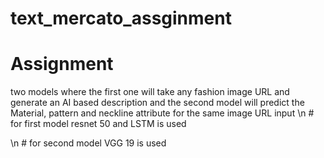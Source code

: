 # text_mercato_assginment
# Assignment
two models where the first one will take any fashion image URL and generate an AI based description and the second model will predict the Material, pattern and neckline attribute for the same image URL input
\n # for first model resnet 50 and LSTM is used 

\n # for second model VGG 19 is used 

